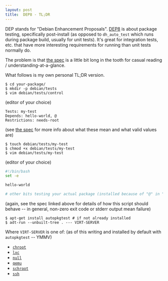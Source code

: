 ```yaml
---
layout: post
title:  DEP8 - TL;DR
---
```


DEP stands for "Debian Enhancement Proposals".  [DEP8](http://dep.debian.net/deps/dep8/) is about package testing, specifically post-install (as opposed to `dh_auto_test` which runs during package build, usually for unit tests).  It's great for integration tests, etc. that have more interesting requirements for running than unit tests normally do.

The problem is that [the spec](http://anonscm.debian.org/gitweb/?p=autopkgtest/autopkgtest.git;a=blob_plain;f=doc/README.package-tests.rst;hb=HEAD) is a little bit long in the tooth for casual reading / understanding-at-a-glance.

What follows is my own personal TL;DR version.

```console
$ cd your-package/
$ mkdir -p debian/tests
$ vim debian/tests/control
```

(editor of your choice)

```
Tests: my-test
Depends: hello-world, @
Restrictions: needs-root
```

(see [the spec](https://anonscm.debian.org/gitweb/?p=autopkgtest/autopkgtest.git;a=blob_plain;f=doc/README.package-tests.rst;hb=HEAD) for more info about what these mean and what valid values are)

```console
$ touch debian/tests/my-test
$ chmod +x debian/tests/my-test
$ vim debian/tests/my-test
```

(editor of your choice)

```bash
#!/bin/bash
set -e

hello-world

# other bits testing your actual package (installed because of "@" in "Depends:")
```

(again, see the spec linked above for details of how this script should behave -- in general, non-zero exit code or stderr output mean failure)

```console
$ apt-get install autopkgtest # if not already installed
$ adt-run --unbuilt-tree . --- VIRT-SERVER
```

Where `VIRT-SERVER` is one of: (as of this writing and installed by default with `autopkgtest` -- YMMV)

- [`chroot`](http://manpages.debian.org/adt-virt-chroot)
- [`lxc`](http://manpages.debian.org/adt-virt-lxc)
- [`null`](http://manpages.debian.org/adt-virt-null)
- [`qemu`](http://manpages.debian.org/adt-virt-qemu)
- [`schroot`](http://manpages.debian.org/adt-virt-schroot)
- [`ssh`](http://manpages.debian.org/adt-virt-ssh)
